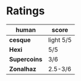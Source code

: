 <!-- TITLE: number9dream -->
<!-- SUBTITLE: The 4th book we read for book club -->

# Ratings
| human | score |
| --- | --- |
| **cesque** | light 5/5 |
| **Hexi** | 5/5 |
| **Supercoins** | 3/6 |
| **Zonalhaz** | 2.5-3/6 |